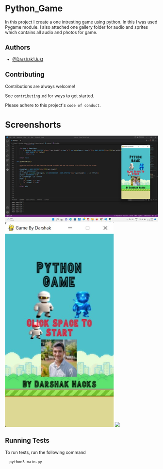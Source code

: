 
# Python_Game

In this project I create a one intresting game using python. In this I was used Pygame module. I also atteched one gallery folder for audio and sprites which contains all audio and photos for game.



## Authors

- [@Darshak1Just](https://www.github.com/Darshak1Just)


## Contributing

Contributions are always welcome!

See `contributing.md` for ways to get started.

Please adhere to this project's `code of conduct`.


# Screenshorts
![](Screenshot/ss1.jpg)
![](Screenshot/ss2.jpg)
![](Screenshot/ss3.jpg)



## Running Tests

To run tests, run the following command

```bash
  python3 main.py
```

